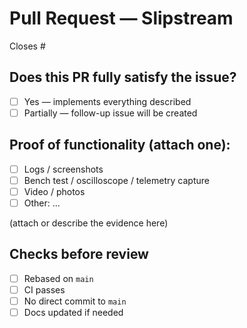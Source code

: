 # Pull Request — Slipstream

Closes #<id>

## Does this PR fully satisfy the issue?
- [ ] Yes — implements everything described
- [ ] Partially — follow-up issue will be created

## Proof of functionality (attach one):
- [ ] Logs / screenshots
- [ ] Bench test / oscilloscope / telemetry capture
- [ ] Video / photos
- [ ] Other: …

(attach or describe the evidence here)


## Checks before review
- [ ] Rebased on `main`
- [ ] CI passes
- [ ] No direct commit to `main`
- [ ] Docs updated if needed
